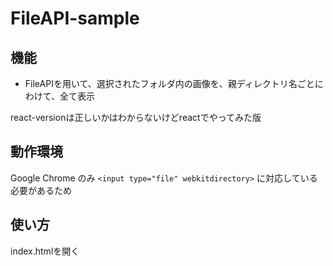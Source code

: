 # FileAPI-sample

## 機能

- FileAPIを用いて、選択されたフォルダ内の画像を、親ディレクトリ名ごとにわけて、全て表示

react-versionは正しいかはわからないけどreactでやってみた版

## 動作環境

Google Chrome のみ
`<input type="file" webkitdirectory>` に対応している必要があるため

## 使い方

index.htmlを開く
